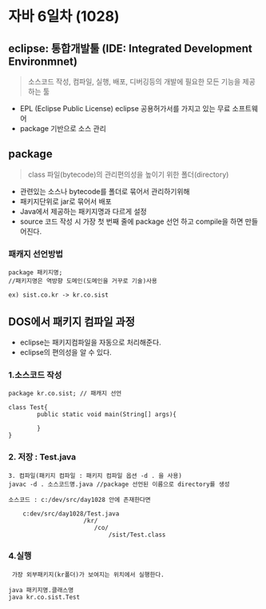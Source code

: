 # 자바 6일차 (1028)

## eclipse: 통합개발툴 (IDE: Integrated Development Environmnet)
> 소스코드 작성, 컴파일, 실행, 배포, 디버깅등의 개발에 필요한 모든 기능을 제공하는 툴

- EPL (Eclipse Public License) eclipse 공용허가서를 가지고 있는 무료 소프트웨어
- package 기반으로 소스 관리

## package
> class 파일(bytecode)의 관리편의성을 높이기 위한 폴더(directory)
- 관련있는 소스나 bytecode를 폴더로 묶어서 관리하기위해
- 패키지단위로 jar로 묶어서 배포
- Java에서 제공하는 패키지명과 다르게 설정
- source 코드 작성 시 가장 첫 번째 줄에 package 선언 하고 compile을 하면 만들어진다.


### 패캐지 선언방법
```
package 패키지명; 
//패키지명은 역방향 도메인(도메인을 거꾸로 기술)사용 

ex) sist.co.kr -> kr.co.sist
```

## DOS에서 패키지 컴파일 과정
- eclipse는 패키지컴파일을 자동으로 처리해준다. 
- eclipse의 편의성을 알 수 있다.
### 1.소스코드 작성
```
package kr.co.sist; // 패캐지 선언

class Test{
        public static void main(String[] args){

        }
}
```
### 2. 저장 : Test.java

```
3. 컴파일(패키지 컴파일 : 패키지 컴파일 옵션 -d . 을 사용)
javac -d . 소스코드명.java //package 선언된 이름으로 directory를 생성

소스코드 : c:/dev/src/day1028 안에 존재한다면

    c:dev/src/day1028/Test.java
                     /kr/
                        /co/
                            /sist/Test.class
```

### 4.실행
```
 가장 외부패키지(kr폴더)가 보여지는 위치에서 실행한다.

java 패키지명.클래스명
java kr.co.sist.Test
```